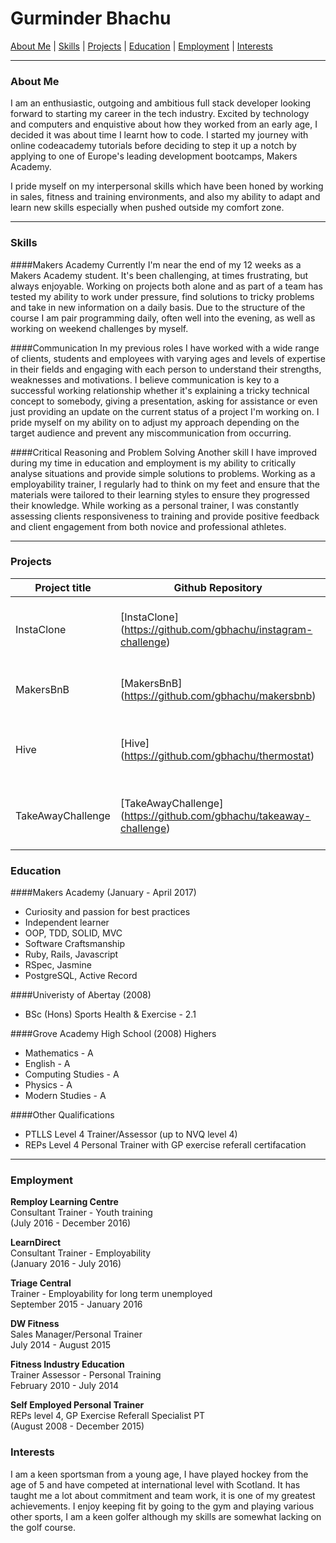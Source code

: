# Gurminder Bhachu

[About Me](#about_me)  |  [Skills](#skills)  |  [Projects](#projects) |  [Education](#education)  |  [Employment](#employment) | [Interests](#interests)
***


### <a name="about_me">About Me</a>


I am an enthusiastic, outgoing and ambitious full stack developer looking forward to starting my career in the tech industry. Excited by technology and computers and enquistive about how they worked from an early age, I decided it was about time I learnt how to code. I started my journey with online codeacademy tutorials before deciding to step it up a notch by applying to one of Europe's leading development bootcamps, Makers Academy.

I pride myself on my interpersonal skills which have been honed by working in sales, fitness and training environments, and also my ability to adapt and learn new skills especially when pushed outside my comfort zone.

***
### <a name="skills">Skills</a>

####Makers Academy
Currently I'm near the end of my 12 weeks as a Makers Academy student. It's been challenging, at times frustrating, but always enjoyable. Working on projects both alone and as part of a team has tested my ability to work under pressure, find solutions to tricky problems and take in new information on a daily basis. Due to the structure of the course I am pair programming daily, often well into the evening, as well as working on weekend challenges by myself.

####Communication
In my previous roles I have worked with a wide range of clients, students and employees with varying ages and levels of expertise in their fields and engaging with each person to understand their strengths, weaknesses and motivations. I believe communication is key to a successful working relationship whether it's explaining a tricky technical concept to somebody, giving a presentation, asking for assistance or even just providing an update on the current status of a project I'm working on. I pride myself on my ability on to adjust my approach depending on the target audience and prevent any miscommunication from occurring.

####Critical Reasoning and Problem Solving
Another skill I have improved during my time in education and employment is my ability to critically analyse situations and provide simple solutions to problems. Working as a employability trainer, I regularly had to think on my feet and ensure that the materials were tailored to their learning styles to ensure they progressed their knowledge. While working as a personal trainer, I was constantly assessing clients responsiveness to training and provide positive feedback and client engagement from both novice and professional athletes.
***

### <a name="projects">Projects</a>

Project title               | Github Repository  						 | Details		
--------------------------- | ------------------------------ | ------------------------
InstaClone                   | [InstaClone] (https://github.com/gbhachu/instagram-challenge)      | Instagram app using Rails framework (independant)
MakersBnB 	                    | [MakersBnB] (https://github.com/gbhachu/makersbnb)                 | AirBnB clone using Ruby/Sinatra (group)
Hive                     | [Hive] (https://github.com/gbhachu/thermostat)| Hive clone built with Javascript, JQuery and HTML. (pair)
TakeAwayChallenge                    | [TakeAwayChallenge] (https://github.com/gbhachu/takeaway-challenge)     | Takeaway ordering system using Twilio (independant)

### <a name="education">Education</a>


####Makers Academy (January - April 2017)
- Curiosity and passion for best practices
- Independent learner
- OOP, TDD, SOLID, MVC
- Software Craftsmanship
- Ruby, Rails, Javascript
- RSpec, Jasmine
- PostgreSQL, Active Record


####Univeristy of Abertay (2008)
- BSc (Hons) Sports Health & Exercise - 2.1

####Grove Academy High School (2008)
Highers
- Mathematics - A
- English - A
- Computing Studies - A
- Physics - A
- Modern Studies - A

####Other Qualifications
- PTLLS Level 4 Trainer/Assessor (up to NVQ level 4)
- REPs Level 4 Personal Trainer with GP exercise referall certifacation


***



### <a name="employment">Employment</a>

**Remploy Learning Centre** <br>
Consultant Trainer - Youth training <br>
(July 2016 - December 2016) <br>

**LearnDirect** <br>
Consultant Trainer - Employability<br>
(January 2016 - July 2016) <br>

**Triage Central** <br>
Trainer - Employability for long term unemployed <br>
September 2015 - January 2016 <br>

**DW Fitness** <br>
Sales Manager/Personal Trainer <br>
July 2014 - August 2015 <br>


**Fitness Industry Education** <br>
Trainer Assessor - Personal Training<br>
February 2010 - July 2014 <br>

**Self Employed Personal Trainer** <br>
REPs level 4, GP Exercise Referall Specialist PT <br>
(August 2008 - December 2015) <br>

### <a name="interests">Interests</a>

I am a keen sportsman from a young age, I have played hockey from the age of 5 and have competed at international level with Scotland. It has taught me a lot about commitment and team work, it is one of my greatest achievements. I enjoy keeping fit by going to the gym and playing various other sports, I am a keen golfer although my skills are somewhat lacking on the golf course.

